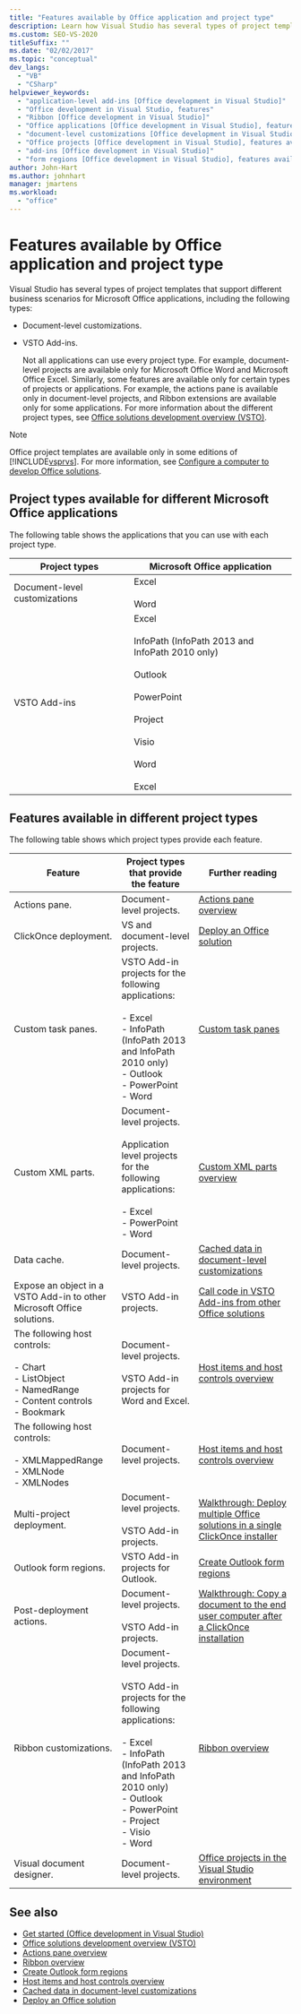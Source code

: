 ```yaml
---
title: "Features available by Office application and project type"
description: Learn how Visual Studio has several types of project templates that support different business scenarios for Microsoft Office applications.
ms.custom: SEO-VS-2020
titleSuffix: ""
ms.date: "02/02/2017"
ms.topic: "conceptual"
dev_langs:
  - "VB"
  - "CSharp"
helpviewer_keywords:
  - "application-level add-ins [Office development in Visual Studio]"
  - "Office development in Visual Studio, features"
  - "Ribbon [Office development in Visual Studio]"
  - "Office applications [Office development in Visual Studio], features available"
  - "document-level customizations [Office development in Visual Studio]"
  - "Office projects [Office development in Visual Studio], features available"
  - "add-ins [Office development in Visual Studio]"
  - "form regions [Office development in Visual Studio], features available"
author: John-Hart
ms.author: johnhart
manager: jmartens
ms.workload:
  - "office"
---
```

# Features available by Office application and project type
  Visual Studio has several types of project templates that support different business scenarios for Microsoft Office applications, including the following types:

- Document-level customizations.

- VSTO Add-ins.

  Not all applications can use every project type. For example, document-level projects are available only for Microsoft Office Word and Microsoft Office Excel. Similarly, some features are available only for certain types of projects or applications. For example, the actions pane is available only in document-level projects, and Ribbon extensions are available only for some applications. For more information about the different project types, see [Office solutions development overview &#40;VSTO&#41;](../vsto/office-solutions-development-overview-vsto.md).

> [!NOTE]
> Office project templates are available only in some editions of [!INCLUDE[vsprvs](../sharepoint/includes/vsprvs-md.md)]. For more information, see [Configure a computer to develop Office solutions](../vsto/configuring-a-computer-to-develop-office-solutions.md).

## Project types available for different Microsoft Office applications
 The following table shows the applications that you can use with each project type.

|Project types|Microsoft Office application|
|-------------------|----------------------------------|
|Document-level customizations|Excel<br /><br /> Word|
|VSTO Add-ins|Excel<br /><br /> InfoPath (InfoPath 2013 and InfoPath 2010 only)<br /><br /> Outlook<br /><br /> PowerPoint<br /><br /> Project<br /><br /> Visio<br /><br /> Word<br /><br /> Excel|

## Features available in different project types
 The following table shows which project types provide each feature.

|Feature|Project types that provide the feature|Further reading|
|-------------|--------------------------------------------|---------------------|
|Actions pane.|Document-level projects.|[Actions pane overview](../vsto/actions-pane-overview.md)|
|ClickOnce deployment.|VS and document-level projects.|[Deploy an Office solution](../vsto/deploying-an-office-solution.md)|
|Custom task panes.|VSTO Add-in projects for the following applications:<br /><br /> -   Excel<br />-   InfoPath (InfoPath 2013 and InfoPath 2010 only)<br />-   Outlook<br />-   PowerPoint<br />-   Word|[Custom task panes](../vsto/custom-task-panes.md)|
|Custom XML parts.|Document-level projects.<br /><br /> Application level projects for the following applications:<br /><br /> -   Excel<br />-   PowerPoint<br />-   Word|[Custom XML parts overview](../vsto/custom-xml-parts-overview.md)|
|Data cache.|Document-level projects.|[Cached data in document-level customizations](../vsto/cached-data-in-document-level-customizations.md)|
|Expose an object in a VSTO Add-in to other Microsoft Office solutions.|VSTO Add-in projects.|[Call code in VSTO Add-ins from other Office solutions](../vsto/calling-code-in-vsto-add-ins-from-other-office-solutions.md)|
|The following host controls:<br /><br /> -   Chart<br />-   ListObject<br />-   NamedRange<br />-   Content controls<br />-   Bookmark|Document-level projects.<br /><br /> VSTO Add-in projects for Word and Excel.|[Host items and host controls overview](../vsto/host-items-and-host-controls-overview.md)|
|The following host controls:<br /><br /> -   XMLMappedRange<br />-   XMLNode<br />-   XMLNodes|Document-level projects.|[Host items and host controls overview](../vsto/host-items-and-host-controls-overview.md)|
|Multi-project deployment.|Document-level projects.<br /><br /> VSTO Add-in projects.|[Walkthrough: Deploy multiple Office solutions in a single ClickOnce installer](/previous-versions/dd465290(v=vs.110))|
|Outlook form regions.|VSTO Add-in projects for Outlook.|[Create Outlook form regions](../vsto/creating-outlook-form-regions.md)|
|Post-deployment actions.|Document-level projects.<br /><br /> VSTO Add-in projects.|[Walkthrough: Copy a document to the end user computer after a ClickOnce installation](/previous-versions/dd465291(v=vs.110))|
|Ribbon customizations.|Document-level projects.<br /><br /> VSTO Add-in projects for the following applications:<br /><br /> -   Excel<br />-   InfoPath (InfoPath 2013 and InfoPath 2010 only)<br />-   Outlook<br />-   PowerPoint<br />-   Project<br />-   Visio<br />-   Word|[Ribbon overview](../vsto/ribbon-overview.md)|
|Visual document designer.|Document-level projects.|[Office projects in the Visual Studio environment](../vsto/office-projects-in-the-visual-studio-environment.md)|

## See also
- [Get started &#40;Office development in Visual Studio&#41;](../vsto/getting-started-office-development-in-visual-studio.md)
- [Office solutions development overview &#40;VSTO&#41;](../vsto/office-solutions-development-overview-vsto.md)
- [Actions pane overview](../vsto/actions-pane-overview.md)
- [Ribbon overview](../vsto/ribbon-overview.md)
- [Create Outlook form regions](../vsto/creating-outlook-form-regions.md)
- [Host items and host controls overview](../vsto/host-items-and-host-controls-overview.md)
- [Cached data in document-level customizations](../vsto/cached-data-in-document-level-customizations.md)
- [Deploy an Office solution](../vsto/deploying-an-office-solution.md)